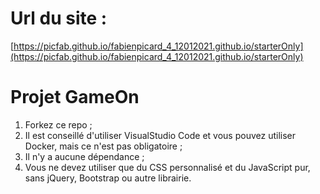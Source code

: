 # Url du site :
[https://picfab.github.io/fabienpicard_4_12012021.github.io/starterOnly](https://picfab.github.io/fabienpicard_4_12012021.github.io/starterOnly)
# Projet GameOn
1. Forkez ce repo ;
2. Il est conseillé d'utiliser VisualStudio Code et vous pouvez utiliser Docker, mais ce n'est pas obligatoire ;
3. Il n'y a aucune dépendance ;
4. Vous ne devez utiliser que du CSS personnalisé et du JavaScript pur, sans jQuery, Bootstrap ou autre librairie.
